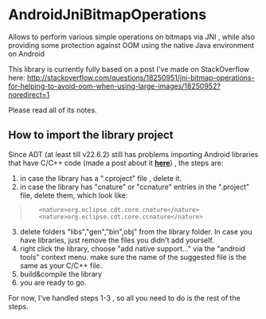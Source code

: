 AndroidJniBitmapOperations
==========================

Allows to perform various simple operations on bitmaps via JNI , while also providing some protection against OOM using the native Java environment on Android

This library is currently fully based on a post I've made on StackOverflow here:
http://stackoverflow.com/questions/18250951/jni-bitmap-operations-for-helping-to-avoid-oom-when-using-large-images/18250952?noredirect=1

Please read all of its notes.

How to import the library project
---------------------------------
Since ADT (at least till v22.6.2) still has problems importing Android libraries that have C/C++ code (made a post about it [**here**][1]) , the steps are:

 1. in case the library has a ".cproject" file , delete it. 
 2. in case the library has "cnature" or "ccnature" entries in the ".project" file, delete them, which look like:

 >  	  <nature>org.eclipse.cdt.core.cnature</nature>
 >  	  <nature>org.eclipse.cdt.core.ccnature</nature>

 3. delete folders "libs","gen","bin",obj" from the library folder. In case you have libraries, just remove the files you didn't add yourself.
 4. right click the library, choose "add native support..." via the "android tools" context menu. make sure the name of the suggested file is the same as your C/C++ file.
 5. build&compile the library
 6. you are ready to go.
 
For now, I've handled steps 1-3 , so all you need to do is the rest of the steps.


  [1]: http://stackoverflow.com/questions/22263253/how-to-correctly-import-an-android-library-with-jni-code/22956790?noredirect=1#comment35057887_22956790